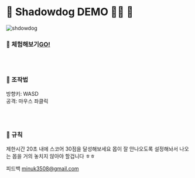 # 🐾 Shadowdog DEMO 🏴‍☠️ 🐾 

![shdowdog](https://user-images.githubusercontent.com/104561398/204678718-d8bea3da-a0d9-48c2-841e-7c1470995c13.gif)

### 📍 체험해보기[GO!](https://main.dlzjoj11mljgo.amplifyapp.com/)

<br/>
<br/>

### 📍 조작법
방향키: WASD <br/>
공격: 마우스 좌클릭

<br/>
<br/>


### 📍 규칙
제한시간 20초 내에 스코어 30점을 달성해보세요
몹이 잘 안나오도록 설정해놔서 나오는 몹을 거의 놓치지 않아야 할겁니다 ㅎㅎ

피드백 minuk3508@gmail.com

<br/>
<br/>

